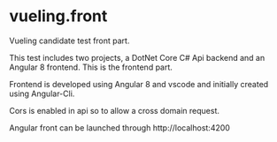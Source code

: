 # vueling.front
Vueling candidate test front part.

This test includes two projects, a DotNet Core C# Api backend and an Angular 8 frontend. This is the frontend part.

Frontend is developed using Angular 8 and vscode and initially created using Angular-Cli.

Cors is enabled in api so to allow a cross domain request.

Angular front can be launched through http://localhost:4200
